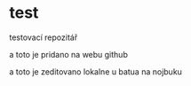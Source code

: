 # test
testovací repozitář

a toto je pridano na webu github

a toto je zeditovano lokalne u batua na nojbuku